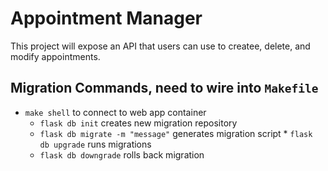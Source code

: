 # Appointment Manager

This project will expose an API that users can use to createe, delete, and modify appointments.

## Migration Commands, need to wire into `Makefile`

* `make shell` to connect to web app container
  * `flask db init` creates new migration repository
  * `flask db migrate -m "message"` generates migration script   * `flask db upgrade` runs migrations
  * `flask db downgrade` rolls back migration
